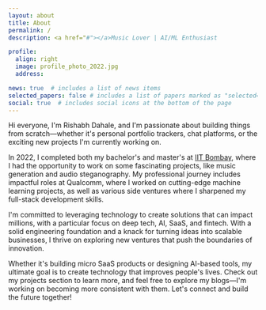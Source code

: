 ```yaml
---
layout: about
title: About
permalink: /
description: <a href="#"></a>Music Lover | AI/ML Enthusiast

profile:
  align: right
  image: profile_photo_2022.jpg
  address:

news: true  # includes a list of news items
selected_papers: false # includes a list of papers marked as "selected={true}"
social: true  # includes social icons at the bottom of the page
---
```


Hi everyone, I'm Rishabh Dahale, and I'm passionate about building things from scratch—whether it's personal portfolio trackers, chat platforms, or the exciting new projects I'm currently working on.

In 2022, I completed both my bachelor's and master's at [IIT Bombay](https://www.iitb.ac.in/), where I had the opportunity to work on some fascinating projects, like music generation and audio steganography. My professional journey includes impactful roles at Qualcomm, where I worked on cutting-edge machine learning projects, as well as various side ventures where I sharpened my full-stack development skills.

I'm committed to leveraging technology to create solutions that can impact millions, with a particular focus on deep tech, AI, SaaS, and fintech. With a solid engineering foundation and a knack for turning ideas into scalable businesses, I thrive on exploring new ventures that push the boundaries of innovation.

Whether it's building micro SaaS products or designing AI-based tools, my ultimate goal is to create technology that improves people's lives. Check out my projects section to learn more, and feel free to explore my blogs—I'm working on becoming more consistent with them. Let's connect and build the future together!
